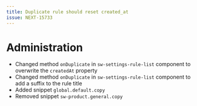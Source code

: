 ```yaml
---
title: Duplicate rule should reset created_at
issue: NEXT-15733
---
```

# Administration
* Changed method `onDuplicate` in `sw-settings-rule-list` component to overwrite the `createdAt` property
* Changed method `onDuplicate` in `sw-settings-rule-list` component to add a suffix to the rule title
* Added snippet `global.default.copy`
* Removed snippet `sw-product.general.copy`
